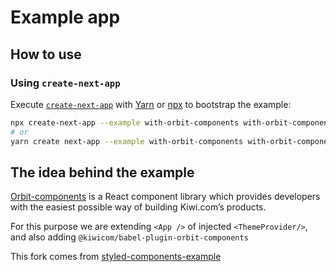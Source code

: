 # Example app 

## How to use

### Using `create-next-app`

Execute [`create-next-app`](https://github.com/zeit/next.js/tree/canary/packages/create-next-app) with [Yarn](https://yarnpkg.com/lang/en/docs/cli/create/) or [npx](https://github.com/zkat/npx#readme) to bootstrap the example:

```bash
npx create-next-app --example with-orbit-components with-orbit-components-app
# or
yarn create next-app --example with-orbit-components with-orbit-components-app
```

## The idea behind the example

[Orbit-components](https://orbit.kiwi) is a React component library which provides developers with the easiest possible way of building Kiwi.com’s products.

For this purpose we are extending `<App />` of injected `<ThemeProvider/>`, and also adding `@kiwicom/babel-plugin-orbit-components`

This fork comes from [styled-components-example](https://github.com/zeit/next.js/tree/canary/examples/with-styled-components)
